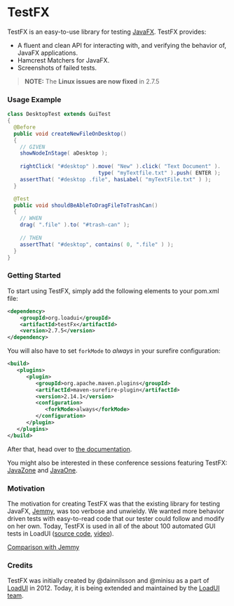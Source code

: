 TestFX
======

TestFX is an easy-to-use library for testing [JavaFX](http://www.oracle.com/us/technologies/java/fx/overview/index.html). TestFX provides:

 - A fluent and clean API for interacting with, and verifying the behavior of, JavaFX applications.
 - Hamcrest Matchers for JavaFX.
 - Screenshots of failed tests.

> **NOTE:** The **Linux issues are now fixed** in 2.7.5 

### Usage Example

```java
class DesktopTest extends GuiTest
{
  @Before
  public void createNewFileOnDesktop()
  {
    // GIVEN
    showNodeInStage( aDesktop );
  
    rightClick( "#desktop" ).move( "New" ).click( "Text Document" ).
                             type( "myTextfile.txt" ).push( ENTER );
    assertThat( "#desktop .file", hasLabel( "myTextFile.txt" ) );
  }

  @Test
  public void shouldBeAbleToDragFileToTrashCan()
  {
    // WHEN
    drag( ".file" ).to( "#trash-can" );
    
    // THEN
    assertThat( "#desktop", contains( 0, ".file" ) );
  }
}
```


### Getting Started
To start using TestFX, simply add the following elements to your pom.xml file:
```XML
<dependency>
    <groupId>org.loadui</groupId>
    <artifactId>testFx</artifactId>
    <version>2.7.5</version>
</dependency>
```
You will also have to set `forkMode` to _always_ in your surefire configuration:
```XML
<build>
   <plugins>
      <plugin>
         <groupId>org.apache.maven.plugins</groupId>
         <artifactId>maven-surefire-plugin</artifactId>
         <version>2.14.1</version>
         <configuration>
            <forkMode>always</forkMode>
         </configuration>
      </plugin>
   </plugins>
</build>
```

After that, head over to [the documentation][7].

You might also be interested in these conference sessions featuring TestFX: [JavaZone](http://jz13.java.no/presentation.html?id=89b56833) and [JavaOne][8].

### Motivation
The motivation for creating TestFX was that the existing library for testing JavaFX, [Jemmy][1], was
too verbose and unwieldy. We wanted more behavior driven tests with easy-to-read code that our tester could follow and modify on her own.
Today, TestFX is used in all of the about 100 automated GUI tests in LoadUI ([source code][9], [video][10]).

[Comparison with Jemmy][4]

### Credits
TestFX was initially created by @dainnilsson and @minisu as a part of [LoadUI][2] in 2012. Today, it is being extended
and maintained by the [LoadUI team][5].

[1]: https://jemmy.java.net/              "Jemmy website"
[2]: https://github.com/SmartBear/loadui  "LoadUI project at Github"
[3]: http://www.oracle.com/technetwork/java/javafx/overview/index.html "JavaFX website"
[4]: https://github.com/SmartBear/TestFX/wiki/Comparison-with-Jemmy "Comparison with Jemmy"
[5]: https://github.com/SmartBear/loadui/graphs/contributors "Contributors of LoadUI"
[6]: https://github.com/guigarage/MarvinFX "MarvinFX's project page on Github"
[7]: https://github.com/SmartBear/TestFX/wiki/Documentation "Documentation"
[8]: https://oracleus.activeevents.com/2013/connect/sessionDetail.ww?SESSION_ID=2670 "Ten Man-Years of JavaFX: Real-World Project Experiences [CON2670]"
[9]: https://github.com/SmartBear/loadui/tree/master/loadui-project/loadui-fx-interface/src/test/java/com/eviware/loadui/ui/fx "GUI tests in LoadUI"
[10]: http://youtu.be/fgD8fBn1cYw "Video of the LoadUI TestFX test suite"
